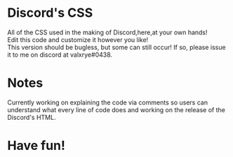 # Discord's CSS 
 
All of the CSS used in the making of Discord,here,at your own hands! <br>
Edit this code and customize it however you like! <br>
This version should be bugless, but some can still occur! If so, please issue it to me on discord at valxrye#0438.

# Notes
 Currently working on explaining the code via comments so users can understand what every line of code does and working on the release of the Discord's HTML.
# Have fun!
